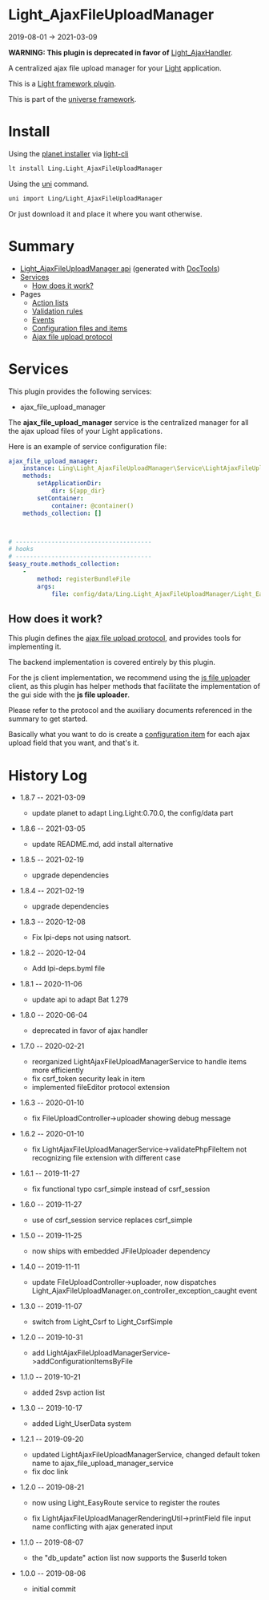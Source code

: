 Light_AjaxFileUploadManager
===========
2019-08-01 -> 2021-03-09



**WARNING: This plugin is deprecated in favor of** [Light_AjaxHandler](https://github.com/lingtalfi/Light_AjaxHandler). 


A centralized ajax file upload manager for your [Light](https://github.com/lingtalfi/Light) application.


This is a [Light framework plugin](https://github.com/lingtalfi/Light/blob/master/doc/pages/plugin.md).


This is part of the [universe framework](https://github.com/karayabin/universe-snapshot).


Install
==========
Using the [planet installer](https://github.com/lingtalfi/Light_PlanetInstaller) via [light-cli](https://github.com/lingtalfi/Light_Cli)
```bash
lt install Ling.Light_AjaxFileUploadManager
```

Using the [uni](https://github.com/lingtalfi/universe-naive-importer) command.
```bash
uni import Ling/Light_AjaxFileUploadManager
```

Or just download it and place it where you want otherwise.






Summary
===========
- [Light_AjaxFileUploadManager api](https://github.com/lingtalfi/Light_AjaxFileUploadManager/blob/master/doc/api/Ling/Light_AjaxFileUploadManager.md) (generated with [DocTools](https://github.com/lingtalfi/DocTools))
- [Services](#services)
    - [How does it work?](#how-does-it-work)
- Pages
    - [Action lists](https://github.com/lingtalfi/Light_AjaxFileUploadManager/blob/master/doc/pages/action-list.md)
    - [Validation rules](https://github.com/lingtalfi/Light_AjaxFileUploadManager/blob/master/doc/pages/validation-rules.md)
    - [Events](https://github.com/lingtalfi/Light_AjaxFileUploadManager/blob/master/doc/pages/events.md)
    - [Configuration files and items](https://github.com/lingtalfi/Light_AjaxFileUploadManager/blob/master/doc/pages/configuration-files.md)
    - [Ajax file upload protocol](https://github.com/lingtalfi/Light_AjaxFileUploadManager/blob/master/doc/pages/ajax-file-upload-protocol.md)





Services
=========


This plugin provides the following services:

- ajax_file_upload_manager


The **ajax_file_upload_manager** service is the centralized manager for all the ajax upload files of your Light applications. 



Here is an example of service configuration file:

```yaml
ajax_file_upload_manager:
    instance: Ling\Light_AjaxFileUploadManager\Service\LightAjaxFileUploadManagerService
    methods:
        setApplicationDir:
            dir: ${app_dir}
        setContainer:
            container: @container()
    methods_collection: []



# --------------------------------------
# hooks
# --------------------------------------
$easy_route.methods_collection:
    -
        method: registerBundleFile
        args:
            file: config/data/Ling.Light_AjaxFileUploadManager/Light_EasyRoute/afup_routes.byml


```


How does it work?
--------------

This plugin defines the [ajax file upload protocol](https://github.com/lingtalfi/Light_AjaxFileUploadManager/blob/master/doc/pages/ajax-file-upload-protocol.md),
and provides tools for implementing it.

The backend implementation is covered entirely by this plugin.

For the js client implementation, we recommend using the [js file uploader](https://github.com/lingtalfi/JFileUploader) client,
as this plugin has helper methods that facilitate the implementation of the gui side with the **js file uploader**.


Please refer to the protocol and the auxiliary documents referenced in the summary to get started.

Basically what you want to do is create a [configuration item](https://github.com/lingtalfi/Light_AjaxFileUploadManager/blob/master/doc/pages/configuration-files.md#the-configuration-item) for each ajax upload field that you want, and that's it.








History Log
=============


- 1.8.7 -- 2021-03-09

    - update planet to adapt Ling.Light:0.70.0, the config/data part
  
- 1.8.6 -- 2021-03-05

    - update README.md, add install alternative

- 1.8.5 -- 2021-02-19

    - upgrade dependencies

- 1.8.4 -- 2021-02-19

    - upgrade dependencies

- 1.8.3 -- 2020-12-08

    - Fix lpi-deps not using natsort.

- 1.8.2 -- 2020-12-04

    - Add lpi-deps.byml file

- 1.8.1 -- 2020-11-06

    - update api to adapt Bat 1.279
    
- 1.8.0 -- 2020-06-04

    - deprecated in favor of ajax handler
    
- 1.7.0 -- 2020-02-21

    - reorganized LightAjaxFileUploadManagerService to handle items more efficiently
    - fix csrf_token security leak in item
    - implemented fileEditor protocol extension
    
- 1.6.3 -- 2020-01-10

    - fix FileUploadController->uploader showing debug message
    
- 1.6.2 -- 2020-01-10

    - fix LightAjaxFileUploadManagerService->validatePhpFileItem not recognizing file extension with different case
    
- 1.6.1 -- 2019-11-27

    - fix functional typo csrf_simple instead of csrf_session
    
- 1.6.0 -- 2019-11-27

    - use of csrf_session service replaces csrf_simple

- 1.5.0 -- 2019-11-25

    - now ships with embedded JFileUploader dependency
    
- 1.4.0 -- 2019-11-11

    - update FileUploadController->uploader, now dispatches Light_AjaxFileUploadManager.on_controller_exception_caught event
    
- 1.3.0 -- 2019-11-07

    - switch from Light_Csrf to Light_CsrfSimple
    
- 1.2.0 -- 2019-10-31

    - add LightAjaxFileUploadManagerService->addConfigurationItemsByFile
    
- 1.1.0 -- 2019-10-21

    - added 2svp action list

- 1.3.0 -- 2019-10-17

    - added Light_UserData system
    
- 1.2.1 -- 2019-09-20

    - updated LightAjaxFileUploadManagerService, changed default token name to ajax_file_upload_manager_service
    - fix doc link
    
- 1.2.0 -- 2019-08-21

    - now using Light_EasyRoute service to register the routes

    - fix LightAjaxFileUploadManagerRenderingUtil->printField file input name conflicting with ajax generated input
    
- 1.1.0 -- 2019-08-07

    - the "db_update" action list now supports the $userId token
    
- 1.0.0 -- 2019-08-06

    - initial commit